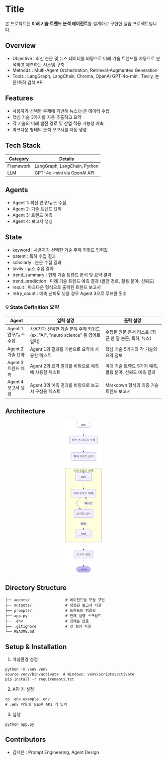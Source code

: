 # Title

본 프로젝트는 **미래 기술 트렌드 분석 에이전트**를 설계하고 구현한 실습 프로젝트입니다.

## Overview

- Objective : 최신 논문 및 뉴스 데이터를 바탕으로 미래 기술 트렌드를 자동으로 분석하고 예측하는 시스템 구축
- Methods : Multi-Agent Orchestration, Retrieval-Augmented Generation
- Tools : LangGraph, LangChain, Chroma, OpenAI GPT-4o-mini, Tavily, 논문/특허 검색 API

## Features

- 사용자가 선택한 주제에 기반해 뉴스/논문 데이터 수집
- 핵심 기술 3가지를 자동 추출하고 요약
- 각 기술의 미래 발전 경로 및 산업 적용 가능성 예측
- 마크다운 형태의 분석 보고서를 자동 생성

## Tech Stack

| Category | Details |
| --- | --- |
| Framework | LangGraph, LangChain, Python |
| LLM | GPT-4o-mini via OpenAI API |

## Agents

- Agent 1: 최신 연구/뉴스 수집
- Agent 2: 기술 트렌드 요약
- Agent 3: 트렌드 예측
- Agent 4: 보고서 생성

## State

- keyword : 사용자가 선택한 기술 주제 키워드 입력값
- patent : 특허 수집 결과
- scholarly : 논문 수집 결과
- tavily : 뉴스 수집 결과
- trend_summary : 현재 기술 트렌드 분석 및 요약 결과
- trend_prediction : 미래 기술 트렌드 예측 결과 (발전 경로, 활용 분야, 신뢰도)
- result : 마크다운 형식으로 출력된 트렌드 보고서
- retry_count : 예측 신뢰도 낮을 경우 Agent 3으로 루프한 횟수

### 💡 State Definition 요약

| Agent | 입력 설명 | 출력 설명 |
| --- | --- | --- |
| Agent 1<br>연구/뉴스 수집 | 사용자가 선택한 기술 분야 주제 키워드 (ex. "AI", "neuro science" 등 영어로 입력) | 수집된 원문 문서 리스트 (최근 한 달 논문, 특허, 뉴스) |
| Agent 2<br>기술 요약 | Agent 1의 결과를 기반으로 요약에 사용할 텍스트 | 핵심 기술 5가지와 각 기술의 요약 정보 |
| Agent 3<br>트렌드 예측 | Agent 2의 요약 결과를 바탕으로 예측에 사용할 텍스트 | 미래 기술 트렌드 5가지 예측, 활용 분야, 신뢰도 예측 결과 |
| Agent 4<br>보고서 생성 | Agent 3의 예측 결과를 바탕으로 보고서 구성용 텍스트 | Markdown 형식의 최종 기술 트렌드 보고서 |

## Architecture
<p align="center">
<img src = "./graph.png" width="25%">
</p>

## Directory Structure

```
├── agents/                # 에이전트별 모듈 구현
├── outputs/               # 생성된 보고서 저장
├── prompts/               # 프롬프트 템플릿
├── app.py                 # 전체 실행 스크립트
├── .env                   # 깃에는 없음
├── .gitignore             # 깃 설정 파일
└── README.md
```

## Setup & Installation

1. 가상환경 설정

```shell
python -m venv venv
source venv/bin/activate  # Windows: venv\Scripts\activate
pip install -r requirements.txt
```

2. API 키 설정

```shell
cp .env.example .env
# .env 파일에 필요한 API 키 입력
```

3. 실행

```shell
python app.py
```

## Contributors

- 김세은 : Prompt Engineering, Agent Design
